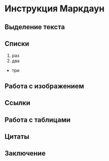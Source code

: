 # Инструкция Маркдаун

## Выделение текста

## Списки

1. раз
2. два
* три


## Работа с изображением

## Ссылки

## Работа с таблицами

## Цитаты

## Заключение